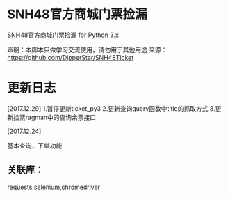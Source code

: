 # SNH48官方商城门票捡漏

SNH48官方商城门票捡漏 for Python 3.x

声明：本脚本只做学习交流使用，请勿用于其他用途
来源：https://github.com/DipperStar/SNH48Ticket

# 更新日志

[2017.12.29]
1.暂停更新ticket_py3
2.更新查询query函数中title的抓取方式
3.更新捡票ragman中的查询余票接口

[2017.12.24]

基本查询，下单功能

## 关联库：

requests,selenium,chromedriver

